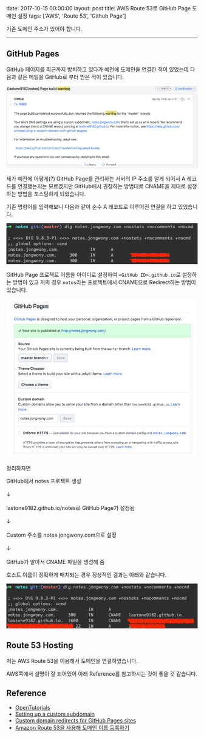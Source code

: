 date: 2017-10-15 00:00:00
layout: post
title: AWS Route 53로 GitHub Page 도메인 설정
tags: ['AWS', 'Route 53', 'Github Page']

<div class='warn'>
기존 도메인 주소가 있어야 합니다.
</div>

---

## GitHub Pages

GitHub 페이지를 최근까지 방치하고 있다가 예전에 도메인을 연결한 적이 있었는데 다음과 같은 메일을 GitHub로 부터 받은 적이 있습니다.

![github_warning](../images/aws/github_warning.png)

제가 예전에 어떻게(?) GitHub Page를 관리하는 서버의 IP 주소를 알게 되어서 A 레코드를 연결했는지는 모르겠지만 GitHub에서 권장하는 방법대로 CNAME을 제대로 설정하는 방법을 포스팅하게 되었습니다.

기존 명령어를 입력해보니 다음과 같이 순수 A 레코드로 이루어진 연결을 하고 있었습니다.

![a_record](../images/aws/a_record.png)

GitHub Page 프로젝트 이름을 아이디로 설정하여 `<GitHub ID>.github.io`로 설정하는 방법이 있고 저의 경우 `notes`라는 프로젝트에서 CNAME으로 Redirect하는 방법이 있습니다.

![github_pages](../images/aws/github_pages.png)

정리하자면

<div class='center'>

GitHub에서 notes 프로젝트 생성
<br><br>
↓
<br><br>
lastone9182.github.io/notes로 GitHub Page가 설정됨
<br><br>
↓
<br><br>
Custom 주소를 notes.jongwony.com으로 설정
<br><br>
↓
<br><br>
GitHub가 알아서 CNAME 파일을 생성해 줌

</div>

호스트 이름이 정확하게 매치되는 경우 정상적인 결과는 아래와 같습니다.

![cname](../images/aws/cname.png)


## Route 53 Hosting

저는 AWS Route 53을 이용해서 도메인을 연결하였습니다.

AWS쪽에서 설명이 잘 되어있어 아래 Reference를 참고하시는 것이 좋을 것 같습니다.


## Reference

- [OpenTutorials](//opentutorials.org/course/608/3012)
- [Setting up a custom subdomain](//help.github.com/articles/setting-up-a-custom-subdomain/)
- [Custom domain redirects for GitHub Pages sites](//help.github.com/articles/custom-domain-redirects-for-github-pages-sites/)
- [Amazon Route 53을 사용해 도메인 이름 등록하기](//docs.aws.amazon.com/ko_kr/Route53/latest/DeveloperGuide/registrar.html)
